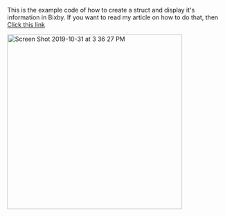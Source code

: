 This is the example code of how to create a struct and display it's information in Bixby. If you want to read my article on how to do that, then [Click this link](https://www.google.com)

<img width="404" alt="Screen Shot 2019-10-31 at 3 36 27 PM" src="https://user-images.githubusercontent.com/16840579/67992805-5997e280-fbfb-11e9-9d35-28cde8e38584.png">
